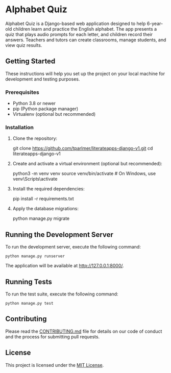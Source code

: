 # Alphabet Quiz

Alphabet Quiz is a Django-based web application designed to help 6-year-old children learn and practice the English alphabet. The app presents a quiz that plays audio prompts for each letter, and children record their answers. Teachers and tutors can create classrooms, manage students, and view quiz results.

## Getting Started

These instructions will help you set up the project on your local machine for development and testing purposes.

### Prerequisites

- Python 3.8 or newer
- pip (Python package manager)
- Virtualenv (optional but recommended)

### Installation

1. Clone the repository:

    git clone https://github.com/tparlmer/literateapps-django-v1.git
    cd literateapps-django-v1


2. Create and activate a virtual environment (optional but recommended):

    python3 -m venv venv
    source venv/bin/activate # On Windows, use venv\Scripts\activate


3. Install the required dependencies:

    pip install -r requirements.txt


4. Apply the database migrations:

    python manage.py migrate


## Running the Development Server

To run the development server, execute the following command:

    python manage.py runserver

The application will be available at http://127.0.0.1:8000/.

## Running Tests

To run the test suite, execute the following command:

    python manage.py test

## Contributing

Please read the [CONTRIBUTING.md](CONTRIBUTING.md) file for details on our code of conduct and the process for submitting pull requests.

## License

This project is licensed under the [MIT License](LICENSE.md).

